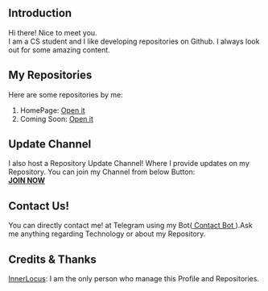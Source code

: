 <h2><b>Introduction</b></h2>
Hi there! Nice to meet you.<br>I am a CS student and I like developing repositories on Github. I always look out for some amazing content.
<h2><b>My Repositories</b></h2>
Here are some repositories by me:<ol>
<li>HomePage: <a href="https://github.com/EnergyLocus/energylocus.github.io/">Open it</a></li>
<li>Coming Soon: <a href="https://github.com/EnergyLocus/">Open it</a></li></ol>
<h2><b>Update Channel</b></h2>
I also host a Repository Update Channel! Where I provide updates on my Repository. You can join my Channel from below Button:<br>
<a href="https://telegram.me/EnergyLocusUPDATE"><b>JOIN NOW</b></a>
<h2><b>Contact Us!</b></h2>
You can directly contact me! at Telegram using my Bot(<a href="https://telegram.me/contact_jarvis_bot"> Contact Bot </a>).Ask me anything regarding Technology or about my Repository.
<h2><b>Credits &amp; Thanks</b></h2>
<a href="https://github.com/EnergyLocus">InnerLocus</a>: I am the only person who manage this Profile and Repositories.